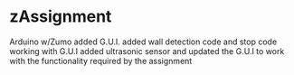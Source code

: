 # zAssignment
Arduino w/Zumo
added G.U.I. 
added wall detection code and stop code working with G.U.I
added ultrasonic sensor and updated the G.U.I  to work with the functionality required by the assignment
